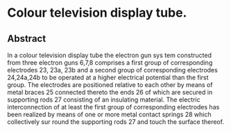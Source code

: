 # Colour television display tube.

## Abstract
In a colour television display tube the electron gun sys tem constructed from three electron guns 6,7,8 comprises a first group of corresponding electrodes 23, 23a, 23b and a second group of corresponding electrodes 24,24a,24b to be operated at a higher electrical potential than the first group. The electrodes are positioned relative to each other by means of metal braces 25 connected thereto the ends 26 of which are secured in supporting rods 27 consisting of an insulating material. The electric interconnection of at least the first group of corresponding electrodes has been realized by means of one or more metal contact springs 28 which collectively sur round the supporting rods 27 and touch the surface thereof.